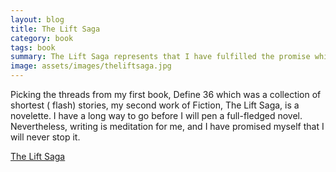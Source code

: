 ```yaml
---
layout: blog
title: The Lift Saga
category: book
tags: book
summary: The Lift Saga represents that I have fulfilled the promise which I made with Define 36
image: assets/images/theliftsaga.jpg
---
```


 Picking the threads from my first book, Define 36 which was a collection of shortest ( flash) stories, my second work of Fiction, The Lift Saga, is a novelette. I have a long way to go before I will pen a full-fledged novel. Nevertheless, writing is meditation for me, and I have promised myself that I will never stop it.

[The Lift Saga](https://theliftsaga.shikhashikz.com)